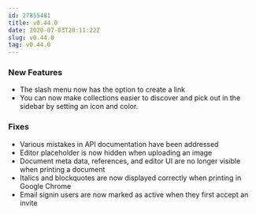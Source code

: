 ```yaml
---
id: 27855481
title: v0.44.0
date: 2020-07-03T20:11:22Z
slug: v0.44.0
tag: v0.44.0
---
```

    
### New Features

- The slash menu now has the option to create a link
- You can now make collections easier to discover and pick out in the sidebar by setting an icon and color.

### Fixes

- Various mistakes in API documentation have been addressed
- Editor placeholder is now hidden when uploading an image
- Document meta data, references, and editor UI are no longer visible when printing a document
- Italics and blockquotes are now displayed correctly when printing in Google Chrome
- Email signin users are now marked as active when they first accept an invite
      